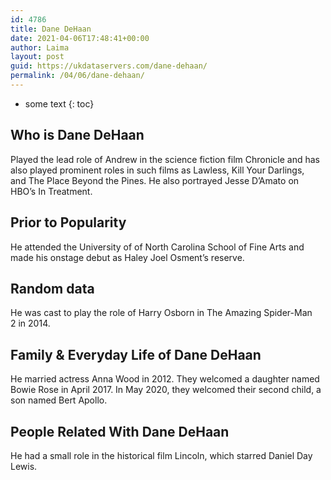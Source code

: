 ```yaml
---
id: 4786
title: Dane DeHaan
date: 2021-04-06T17:48:41+00:00
author: Laima
layout: post
guid: https://ukdataservers.com/dane-dehaan/
permalink: /04/06/dane-dehaan/
---
```


* some text
{: toc}


## Who is Dane DeHaan
                  
                  
                  
Played the lead role of Andrew in the science fiction film Chronicle and has also played prominent roles in such films as Lawless, Kill Your Darlings, and The Place Beyond the Pines. He also portrayed Jesse D&#8217;Amato on HBO&#8217;s In Treatment. 
                  
              
            
              
            
                
                
                
## Prior to Popularity
                  
                  
                  
He attended the University of of North Carolina School of Fine Arts and made his onstage debut as Haley Joel Osment&#8217;s reserve. 
                  
              
            
              
            
                
                
                
## Random data
                  
                  
                  
He was cast to play the role of Harry Osborn in The Amazing Spider-Man 2 in 2014. 
                  
              
            
              
            
                
                
                
## Family & Everyday Life of Dane DeHaan
                  
                  
                  
He married actress Anna Wood in 2012. They welcomed a daughter named Bowie Rose in April 2017. In May 2020, they welcomed their second child, a son named Bert Apollo.
                  
              
            
              
            
                
                
                
## People Related With Dane DeHaan
                  
                  
                  
He had a small role in the historical film Lincoln, which starred Daniel Day Lewis. 
                  
              
            
              
            
                
              
            
              
              
            
            
              
            
          
          
          